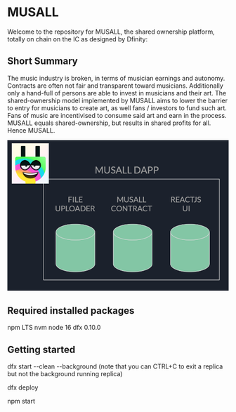 # MUSALL

Welcome to the repository for MUSALL, the shared ownership platform, totally on chain on the IC as designed by Dfinity:

## Short Summary

The music industry is broken, in terms of musician earnings and autonomy. Contracts are often not fair and transparent toward musicians. Additionally only a hand-full of persons are able to invest in musicians and their art. The shared-ownership model implemented by MUSALL aims to lower the barrier to entry for musicians to create art, as well fans / investors to fund such art. Fans of music are incentivised to consume said art and earn in the process. MUSALL equals shared-ownership, but results in shared profits for all. Hence MUSALL.

 ![alt text](https://github.com/fowlerlee/musall/blob/f877ed9b8b336c789b62a5b8d0bc3c8f0e9a3b3d/src/musall_assets/assets/Screenshot%202022-06-20%20at%2016.51.21.png)

## Required installed packages

npm LTS
nvm
node 16
dfx 0.10.0

## Getting started

dfx start --clean --background (note that you can CTRL+C to exit a replica but not the background running replica)

dfx deploy

npm start
